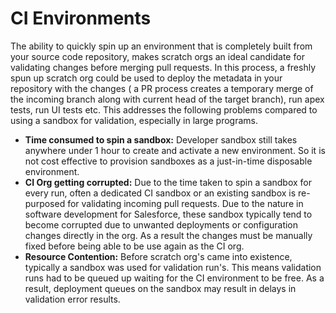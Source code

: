# CI Environments

The ability to quickly spin up an environment that is completely built from your source code repository, makes scratch orgs an ideal candidate for validating changes before merging pull requests. In this process, a freshly spun up scratch org could be used to deploy the metadata in your repository with the changes ( a PR process creates a temporary merge of the incoming branch along with current head of the target branch), run apex tests, run UI tests etc. This addresses the following problems compared to using a sandbox for validation, especially in large programs.

* **Time consumed to spin a sandbox:** Developer sandbox still takes anywhere under 1 hour to create and activate a new environment. So it is not cost effective to provision sandboxes as a just-in-time disposable environment.
* **CI Org getting corrupted:** Due to the time taken to spin a sandbox for every run, often a dedicated CI sandbox or an existing sandbox is re-purposed for validating incoming pull requests. Due to the nature in software development for Salesforce, these sandbox typically tend to become corrupted due to unwanted deployments or configuration changes directly in the org. As a result the changes must be manually fixed before being able to be use again as the CI org.
* **Resource Contention:** Before scratch org's came into existence, typically a sandbox was used for validation run's. This means validation runs had to be queued up waiting for the CI environment to be free. As a result, deployment queues on the sandbox may result in delays in validation error results.
